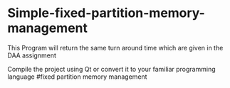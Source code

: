 # Simple-fixed-partition-memory-management
This Program will return the same turn around time which are given in the DAA assignment

Compile the project using Qt or convert it to your familiar programming language
#fixed partition memory management
